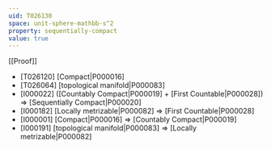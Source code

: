 ```yaml
---
uid: T026130
space: unit-sphere-mathbb-s^2
property: sequentially-compact
value: true
---
```

[[Proof]]

* [T026120] [Compact|P000016]
* [T026064] [topological manifold|P000083]
* [I000022] ([Countably Compact|P000019] + [First Countable|P000028]) => [Sequentially Compact|P000020]
* [I000182] [Locally metrizable|P000082] => [First Countable|P000028]
* [I000001] [Compact|P000016] => [Countably Compact|P000019]
* [I000191] [topological manifold|P000083] => [Locally metrizable|P000082]

